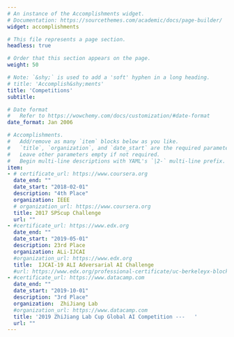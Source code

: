 ```yaml
---
# An instance of the Accomplishments widget.
# Documentation: https://sourcethemes.com/academic/docs/page-builder/
widget: accomplishments

# This file represents a page section.
headless: true

# Order that this section appears on the page.
weight: 50

# Note: `&shy;` is used to add a 'soft' hyphen in a long heading.
# title: 'Accomplish&shy;ments'
title: 'Competitions'
subtitle:

# Date format
#   Refer to https://wowchemy.com/docs/customization/#date-format
date_format: Jan 2006

# Accomplishments.
#   Add/remove as many `item` blocks below as you like.
#   `title`, `organization`, and `date_start` are the required parameters.
#   Leave other parameters empty if not required.
#   Begin multi-line descriptions with YAML's `|2-` multi-line prefix.
item:
- # certificate_url: https://www.coursera.org
  date_end: ""
  date_start: "2018-02-01"
  description: "4th Place"
  organization: IEEE
  # organization_url: https://www.coursera.org
  title: 2017 SPScup Challenge
  url: ""
- #certificate_url: https://www.edx.org
  date_end: ""
  date_start: "2019-05-01"
  description: 23rd Place
  organization: ALi-IJCAI
  #organization_url: https://www.edx.org
  title:  IJCAI-19 ALI Adversarial AI Challenge
  #url: https://www.edx.org/professional-certificate/uc-berkeleyx-blockchain-fundamentals
- #certificate_url: https://www.datacamp.com
  date_end: ""
  date_start: "2019-10-01"
  description: "3rd Place"
  organization:  ZhiJiang Lab  
  #organization_url: https://www.datacamp.com
  title: '2019 ZhiJiang Lab Cup Global AI Competition ---   '
  url: ""
---
```

